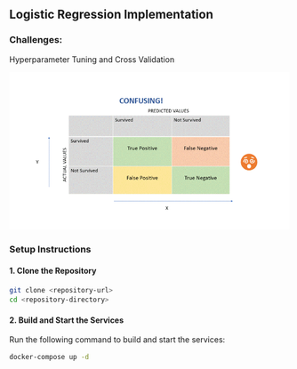 ## Logistic Regression Implementation

### Challenges:
Hyperparameter Tuning and Cross Validation


![confusionmatrix](images/FT.gif)

### Setup Instructions

#### 1. Clone the Repository

```bash
git clone <repository-url>
cd <repository-directory>
```

#### 2. Build and Start the Services

Run the following command to build and start the services:

```bash
docker-compose up -d
```
